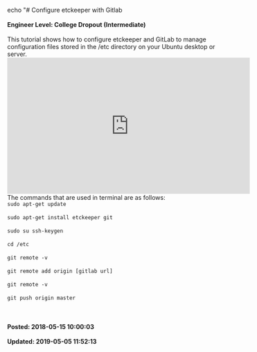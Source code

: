 echo "# Configure etckeeper with Gitlab<br /><br />**Engineer Level: College Dropout (Intermediate)**<br /><br />This tutorial shows how to configure etckeeper and GitLab to manage configuration files stored in the /etc directory on your Ubuntu desktop or server.<br /><iframe width="560" height="315" src="https://www.youtube.com/embed/dPm8cazYy00" frameborder="0" allow="autoplay; encrypted-media" allowfullscreen=""></iframe><br />The commands that are used in terminal are as follows:<br />```sudo apt-get update ```<br /><br />```sudo apt-get install etckeeper git```<br /><br />```sudo su ssh-keygen ```<br /><br />```cd /etc ```<br /><br />```git remote -v ```<br /><br />```git remote add origin [gitlab url] ```<br /><br />```git remote -v```<br /><br />```git push origin master ```<br /><br /><br /><br />**Posted: 2018-05-15 10:00:03**<br /><br />**Updated: 2019-05-05 11:52:13**<br /><br />
